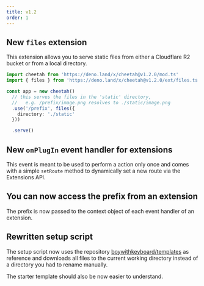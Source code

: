 ```yaml
---
title: v1.2
order: 1
---
```


## New `files` extension

This extension allows you to serve static files from either a Cloudflare R2 bucket or from a local directory.

```ts
import cheetah from 'https://deno.land/x/cheetah@v1.2.0/mod.ts'
import { files } from 'https://deno.land/x/cheetah@v1.2.0/ext/files.ts'

const app = new cheetah()
  // this serves the files in the 'static' directory,
  //   e.g. /prefix/image.png resolves to ./static/image.png
  .use('/prefix', files({
    directory: './static'
  }))

  .serve()
```

## New `onPlugIn` event handler for extensions

This event is meant to be used to perform a action only once and comes with a simple `setRoute` method to dynamically set a new route via the Extensions API.

## You can now access the prefix from an extension

The prefix is now passed to the context object of each event handler of an extension.

## Rewritten setup script

The setup script now uses the repository [boywithkeyboard/templates](https://github.com/boywithkeyboard/templates) as reference and downloads all files to the current working directory instead of a directory you had to rename manually.

The starter template should also be now easier to understand.
